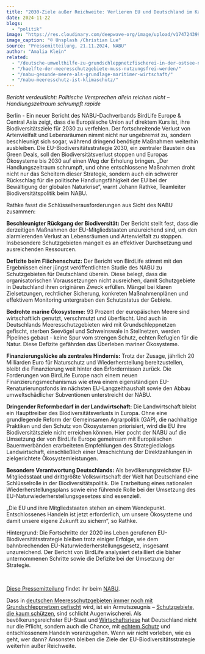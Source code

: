 ```yaml
---
title: "2030-Ziele außer Reichweite: Verlieren EU und Deutschland im Kampf gegen Biodiversitätsverlust?"
date: 2024-11-22
blogs: 
  - "politik"
image: "https://res.cloudinary.com/deepwave-org/image/upload/v1747243994/deepwave.org/eu_flaggen_bruessel_biodiversitaetsstrategie_christian-lue-unsplash.jpg"
image_caption: "© Unsplash /Christian Lue"
source: "Pressemitteilung, 21.11.2024, NABU"
author: "Amalia Klein"
related: 
  - "/deutsche-umwelthilfe-zu-grundschleppnetzfischerei-in-der-ostsee-neue-verbote-gehen-immer-noch-nicht-weit-genug/"
  - "/haelfte-der-meeresschutzgebiete-muss-nutzungsfrei-werden/"
  - "/nabu-gesunde-meere-als-grundlage-maritimer-wirtschaft/"
  - "/nabu-meeresschutz-ist-klimaschutz/"
---
```


_Bericht verdeutlicht: Politische Versprechen allein reichen nicht – Handlungszeitraum schrumpft rapide_

Berlin - Ein neuer Bericht des NABU-Dachverbands BirdLife Europe & Central Asia zeigt, dass die Europäische Union auf direktem Kurs ist, ihre Biodiversitätsziele für 2030 zu verfehlen. Der fortschreitende Verlust von Artenvielfalt und Lebensräumen nimmt nicht nur ungebremst zu, sondern beschleunigt sich sogar, während dringend benötigte Maßnahmen weiterhin ausbleiben. Die EU-Biodiversitätsstrategie 2030, ein zentraler Baustein des Green Deals, soll den Biodiversitätsverlust stoppen und Europas Ökosysteme bis 2030 auf einen Weg der Erholung bringen. „Der Handlungszeitraum schrumpft, und ohne entschlossene Maßnahmen droht nicht nur das Scheitern dieser Strategie, sondern auch ein schwerer Rückschlag für die politische Handlungsfähigkeit der EU bei der Bewältigung der globalen Naturkrise“, warnt Johann Rathke, Teamleiter Biodiversitätspolitik beim NABU.

Rathke fasst die Schlüsselherausforderungen aus Sicht des NABU zusammen:

**Beschleunigter Rückgang der Biodiversität:** Der Bericht stellt fest, dass die derzeitigen Maßnahmen der EU-Mitgliedstaaten unzureichend sind, um den alarmierenden Verlust an Lebensräumen und Artenvielfalt zu stoppen. Insbesondere Schutzgebieten mangelt es an effektiver Durchsetzung und ausreichenden Ressourcen.

**Defizite beim Flächenschutz:** Der Bericht von BirdLife stimmt mit den Ergebnissen einer jüngst veröffentlichten Studie des NABU zu Schutzgebieten für Deutschland überein. Diese belegt, dass die organisatorischen Voraussetzungen nicht ausreichen, damit Schutzgebiete in Deutschland ihren originären Zweck erfüllen. Mängel bei klaren Zielsetzungen, rechtlicher Sicherung, konkreten Maßnahmenplänen und effektivem Monitoring untergraben den Schutzstatus der Gebiete.

**Bedrohte marine Ökosysteme:** 93 Prozent der europäischen Meere sind wirtschaftlich genutzt, verschmutzt und überfischt. Und auch in Deutschlands Meeresschutzgebieten wird mit Grundschleppnetzen gefischt, sterben Seevögel und Schweinswale in Stellnetzen, werden Pipelines gebaut - keine Spur vom strengen Schutz, echten Refugien für die Natur. Diese Defizite gefährden das Überleben mariner Ökosysteme.

**Finanzierungslücke als zentrales Hindernis:** Trotz der Zusage, jährlich 20 Milliarden Euro für Naturschutz und Wiederherstellung bereitzustellen, bleibt die Finanzierung weit hinter den Erfordernissen zurück. Die Forderungen von BirdLife Europe nach einem neuen Finanzierungsmechanismus wie etwa einem eigenständigen EU-Renaturierungsfonds im nächsten EU-Langzeithaushalt sowie den Abbau umweltschädlicher Subventionen unterstreicht der NABU.

**Dringender Reformbedarf in der Landwirtschaft:** Die Landwirtschaft bleibt ein Haupttreiber des Biodiversitätsverlusts in Europa. Ohne eine grundlegende Reform der Gemeinsamen Agrarpolitik (GAP), die nachhaltige Praktiken und den Schutz von Ökosystemen priorisiert, wird die EU ihre Biodiversitätsziele nicht erreichen können. Hier pocht der NABU auf die Umsetzung der von BirdLife Europe gemeinsam mit Europäischen Bauernverbänden erarbeiteten Empfehlungen des Strategiedialogs Landwirtschaft, einschließlich einer Umschichtung der Direktzahlungen in zielgerichtete Ökosystemleistungen.

**Besondere Verantwortung Deutschlands:** Als bevölkerungsreichster EU-Mitgliedsstaat und drittgrößte Volkswirtschaft der Welt hat Deutschland eine Schlüsselrolle in der Biodiversitätspolitik. Die Erarbeitung eines nationalen Wiederherstellungsplans sowie eine führende Rolle bei der Umsetzung des EU-Naturwiederherstellungsgesetzes sind essenziell.

„Die EU und ihre Mitgliedstaaten stehen an einem Wendepunkt. Entschlossenes Handeln ist jetzt erforderlich, um unsere Ökosysteme und damit unsere eigene Zukunft zu sichern“, so Rathke.

Hintergrund: Die Fortschritte der 2020 ins Leben gerufenen EU-Biodiversitätsstrategie bleiben trotz einiger Erfolge, wie dem bahnbrechenden EU-Naturwiederherstellungsgesetz, insgesamt unzureichend. Der Bericht von BirdLife analysiert detailliert die bisher unternommenen Schritte sowie die Defizite bei der Umsetzung der Strategie.

 

[Diese Pressemitteilung](https://www.nabu.de/presse/pressemitteilungen/index.php?popup=true&show=42262&db=presseservice) findet ihr beim [NABU](https://www.nabu.de/).

Dass in [deutschen Meeresschutzgebieten immer noch mit Grundschleppnetzen gefischt](https://www.deepwave.org/deutsche-umwelthilfe-zu-grundschleppnetzfischerei-in-der-ostsee-neue-verbote-gehen-immer-noch-nicht-weit-genug/) wird, ist ein Armutszeugnis – [Schutzgebiete, die kaum schützen](https://www.deepwave.org/haelfte-der-meeresschutzgebiete-muss-nutzungsfrei-werden/), sind schlicht Augenwischerei. Als bevölkerungsreichster EU-Staat und [Wirtschaftsriese](https://www.deepwave.org/nabu-gesunde-meere-als-grundlage-maritimer-wirtschaft/) hat Deutschland nicht nur die Pflicht, sondern auch die Chance, mit [echtem Schutz](https://www.deepwave.org/nabu-meeresschutz-ist-klimaschutz/) und entschlossenem Handeln voranzugehen. Wenn wir nicht vorleben, wie es geht, wer dann? Ansonsten bleiben die Ziele der EU-Biodiversitätsstrategie weiterhin außer Reichweite.
